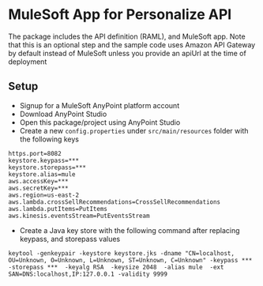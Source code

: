 # MuleSoft App for Personalize API
The package includes the API definition (RAML), and MuleSoft app. Note that this is an optional step and the sample code uses Amazon API Gateway by default instead of MuleSoft unless you provide an apiUrl at the time of deployment  

## Setup
* Signup for a MuleSoft AnyPoint platform account 
* Download AnyPoint Studio
* Open this package/project using AnyPoint Studio
* Create a new `config.properties` under `src/main/resources` folder with the following keys
```
https.port=8082
keystore.keypass=***
keystore.storepass=***
keystore.alias=mule
aws.accessKey=***
aws.secretKey=***
aws.region=us-east-2
aws.lambda.crossSellRecommendations=CrossSellRecommendations
aws.lambda.putItems=PutItems
aws.kinesis.eventsStream=PutEventsStream
```
* Create a Java key store with the following command after replacing keypass, and storepass values
```
keytool -genkeypair -keystore keystore.jks -dname "CN=localhost, OU=Unknown, O=Unknown, L=Unknown, ST=Unknown, C=Unknown" -keypass ***  -storepass ***  -keyalg RSA  -keysize 2048  -alias mule  -ext SAN=DNS:localhost,IP:127.0.0.1 -validity 9999
```